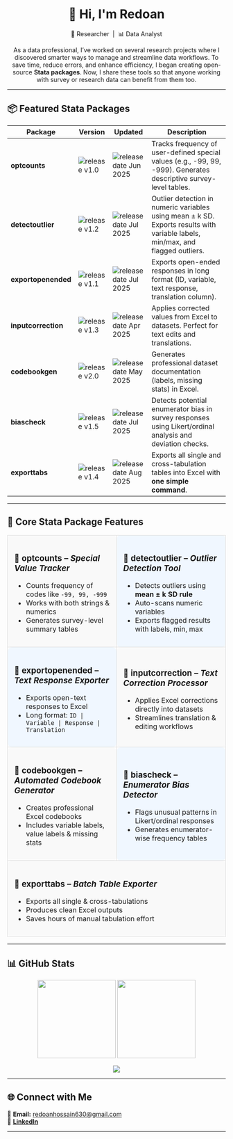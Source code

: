 <h1 align="center">👋 Hi, I'm Redoan</h1>
<p align="center">
  🚀 Researcher &nbsp;|&nbsp; 📊 Data Analyst  
</p>

<p align="center">
  As a data professional, I’ve worked on several research projects where I discovered smarter ways to manage and streamline data workflows.  
  To save time, reduce errors, and enhance efficiency, I began creating open-source <b>Stata packages</b>.  
  Now, I share these tools so that anyone working with survey or research data can benefit from them too.  
</p>

---

## 📦 Featured Stata Packages  

| Package | Version | Updated | Description |
|---------|---------|---------|-------------|
| **optcounts** | ![release v1.0](https://img.shields.io/badge/release%20v1.0-blue) | ![release date Jun 2025](https://img.shields.io/badge/release%20date-Jun%202025-green) | Tracks frequency of user-defined special values (e.g., -99, 99, -999). Generates descriptive survey-level tables. |
| **detectoutlier** | ![release v1.2](https://img.shields.io/badge/release%20v1.2-blue) | ![release date Jul 2025](https://img.shields.io/badge/release%20date-Jul%202025-orange) | Outlier detection in numeric variables using mean ± k SD. Exports results with variable labels, min/max, and flagged outliers. |
| **exportopenended** | ![release v1.1](https://img.shields.io/badge/release%20v1.1-blue) | ![release date Jul 2025](https://img.shields.io/badge/release%20date-Jul%202025-yellow) | Exports open-ended responses in long format (ID, variable, text response, translation column). |
| **inputcorrection** | ![release v1.3](https://img.shields.io/badge/release%20v1.3-blue) | ![release date Apr 2025](https://img.shields.io/badge/release%20date-Apr%202025-red) | Applies corrected values from Excel to datasets. Perfect for text edits and translations. |
| **codebookgen** | ![release v2.0](https://img.shields.io/badge/release%20v2.0-blue) | ![release date May 2025](https://img.shields.io/badge/release%20date-May%202025-green) | Generates professional dataset documentation (labels, missing stats) in Excel. |
| **biascheck** | ![release v1.5](https://img.shields.io/badge/release%20v1.5-blue) | ![release date Jul 2025](https://img.shields.io/badge/release%20date-Jul%202025-yellow) | Detects potential enumerator bias in survey responses using Likert/ordinal analysis and deviation checks. |
| **exporttabs** | ![release v1.4](https://img.shields.io/badge/release%20v1.4-blue) | ![release date Aug 2025](https://img.shields.io/badge/release%20date-Aug%202025-purple) | Exports all single and cross-tabulation tables into Excel with **one simple command**. |

---
## 📖 Core Stata Package Features  

<div align="center">

<table>
<tr>
<td width="48%" style="background-color:#f9f9f9; border-radius:10px; padding:15px; border:1px solid #ddd;">
<h3>🔹 optcounts – <i>Special Value Tracker</i></h3>
<ul>
  <li>Counts frequency of codes like <code>-99, 99, -999</code></li>
  <li>Works with both strings & numerics</li>
  <li>Generates survey-level summary tables</li>
</ul>
</td>

<td width="48%" style="background-color:#f0f7ff; border-radius:10px; padding:15px; border:1px solid #ddd;">
<h3>🔹 detectoutlier – <i>Outlier Detection Tool</i></h3>
<ul>
  <li>Detects outliers using <b>mean ± k SD rule</b></li>
  <li>Auto-scans numeric variables</li>
  <li>Exports flagged results with labels, min, max</li>
</ul>
</td>
</tr>

<tr>
<td width="48%" style="background-color:#f0f7ff; border-radius:10px; padding:15px; border:1px solid #ddd;">
<h3>🔹 exportopenended – <i>Text Response Exporter</i></h3>
<ul>
  <li>Exports open-text responses to Excel</li>
  <li>Long format: <code>ID | Variable | Response | Translation</code></li>
</ul>
</td>

<td width="48%" style="background-color:#f9f9f9; border-radius:10px; padding:15px; border:1px solid #ddd;">
<h3>🔹 inputcorrection – <i>Text Correction Processor</i></h3>
<ul>
  <li>Applies Excel corrections directly into datasets</li>
  <li>Streamlines translation & editing workflows</li>
</ul>
</td>
</tr>

<tr>
<td width="48%" style="background-color:#f9f9f9; border-radius:10px; padding:15px; border:1px solid #ddd;">
<h3>🔹 codebookgen – <i>Automated Codebook Generator</i></h3>
<ul>
  <li>Creates professional Excel codebooks</li>
  <li>Includes variable labels, value labels & missing stats</li>
</ul>
</td>

<td width="48%" style="background-color:#f0f7ff; border-radius:10px; padding:15px; border:1px solid #ddd;">
<h3>🔹 biascheck – <i>Enumerator Bias Detector</i></h3>
<ul>
  <li>Flags unusual patterns in Likert/ordinal responses</li>
  <li>Generates enumerator-wise frequency tables</li>
</ul>
</td>
</tr>

<tr>
<td colspan="2" style="background-color:#f9f9f9; border-radius:10px; padding:15px; border:1px solid #ddd;">
<h3>🔹 exporttabs – <i>Batch Table Exporter</i></h3>
<ul>
  <li>Exports all single & cross-tabulations</li>
  <li>Produces clean Excel outputs</li>
  <li>Saves hours of manual tabulation effort</li>
</ul>
</td>
</tr>
</table>

</div>


---

## 📊 GitHub Stats  

<p align="center">
  <img src="https://github-readme-stats.vercel.app/api?username=RanaRedoan&show_icons=true&theme=dark&hide_border=false&count_private=false" height="180"/>  
  <img src="https://github-readme-stats.vercel.app/api/top-langs/?username=RanaRedoan&theme=dark&hide_border=false&include_all_commits=false&count_private=false&layout=compact" height="180"/>  
</p>

<p align="center">
  <a href="https://visitcount.itsvg.in">
    <img src="https://visitcount.itsvg.in/api?id=RanaRedoan&icon=0&color=0" />
  </a>
</p>

---

## 🌐 Connect with Me  

📧 **Email:** redoanhossain630@gmail.com  
💼 [**LinkedIn**](https://www.linkedin.com/in/mdredoanhossainbhuiyan)  

---
